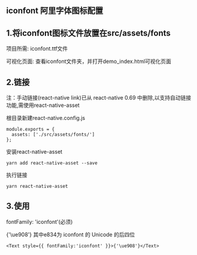 ## iconfont 阿里字体图标配置

## 1.将iconfont图标文件放置在src/assets/fonts

项目所需: iconfont.ttf文件

可视化页面: 查看iconfont文件夹，并打开demo_index.html可视化页面


## 2.链接

注：手动链接(react-native link)已从 react-native 0.69 中删除,以支持自动链接功能,需使用react-native-asset

根目录新建react-native.config.js

```
module.exports = {
  assets: ['./src/assets/fonts/']
};
```

安装react-native-asset

```
yarn add react-native-asset --save
```

执行链接

```
yarn react-native-asset
```

## 3.使用

fontFamily: 'iconfont'(必须)

{'\ue908'} 其中e834为 iconfont 的 Unicode 的后四位

```
<Text style={{ fontFamily:'iconfont' }}>{'\ue908'}</Text>
```
